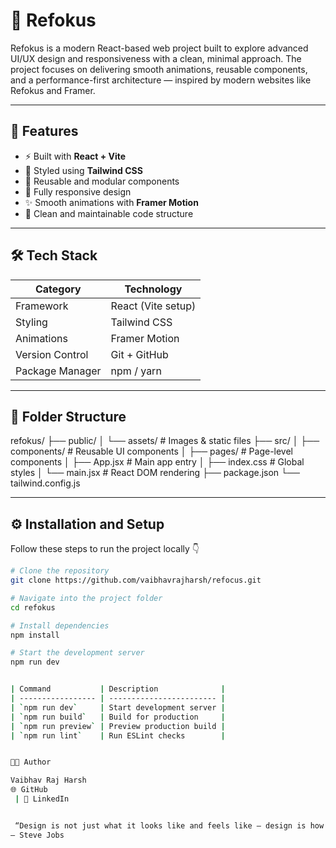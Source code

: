 # 🎯 Refokus

Refokus is a modern React-based web project built to explore advanced UI/UX design and responsiveness with a clean, minimal approach. The project focuses on delivering smooth animations, reusable components, and a performance-first architecture — inspired by modern websites like Refokus and Framer.

---

## 🚀 Features

- ⚡ Built with **React + Vite**
- 🎨 Styled using **Tailwind CSS**
- 🧩 Reusable and modular components
- 📱 Fully responsive design
- ✨ Smooth animations with **Framer Motion**
- 🧠 Clean and maintainable code structure

---

## 🛠️ Tech Stack

| Category        | Technology          |
|-----------------|--------------------|
| Framework       | React (Vite setup) |
| Styling         | Tailwind CSS       |
| Animations      | Framer Motion      |
| Version Control | Git + GitHub       |
| Package Manager | npm / yarn         |

---

## 🧩 Folder Structure


refokus/
├── public/
│ └── assets/ # Images & static files
├── src/
│ ├── components/ # Reusable UI components
│ ├── pages/ # Page-level components
│ ├── App.jsx # Main app entry
│ ├── index.css # Global styles
│ └── main.jsx # React DOM rendering
├── package.json
└── tailwind.config.js




---

## ⚙️ Installation and Setup

Follow these steps to run the project locally 👇

```bash
# Clone the repository
git clone https://github.com/vaibhavrajharsh/refocus.git

# Navigate into the project folder
cd refokus

# Install dependencies
npm install

# Start the development server
npm run dev


| Command           | Description              |
| ----------------- | ------------------------ |
| `npm run dev`     | Start development server |
| `npm run build`   | Build for production     |
| `npm run preview` | Preview production build |
| `npm run lint`    | Run ESLint checks        |


🧑‍💻 Author

Vaibhav Raj Harsh
🌐 GitHub
 | 💼 LinkedIn


 “Design is not just what it looks like and feels like — design is how it works.”
— Steve Jobs